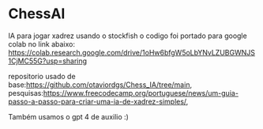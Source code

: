 # ChessAI
IA para jogar xadrez usando o stockfish o codigo foi portado para google colab no link abaixo:
https://colab.research.google.com/drive/1oHw6bfgW5oLbYNvLZUBGWNJS1CjMC55G?usp=sharing

repositorio usado de base:https://github.com/otaviordgs/Chess_IA/tree/main, pesquisas:https://www.freecodecamp.org/portuguese/news/um-guia-passo-a-passo-para-criar-uma-ia-de-xadrez-simples/,

Também usamos o gpt 4 de auxilio :)
